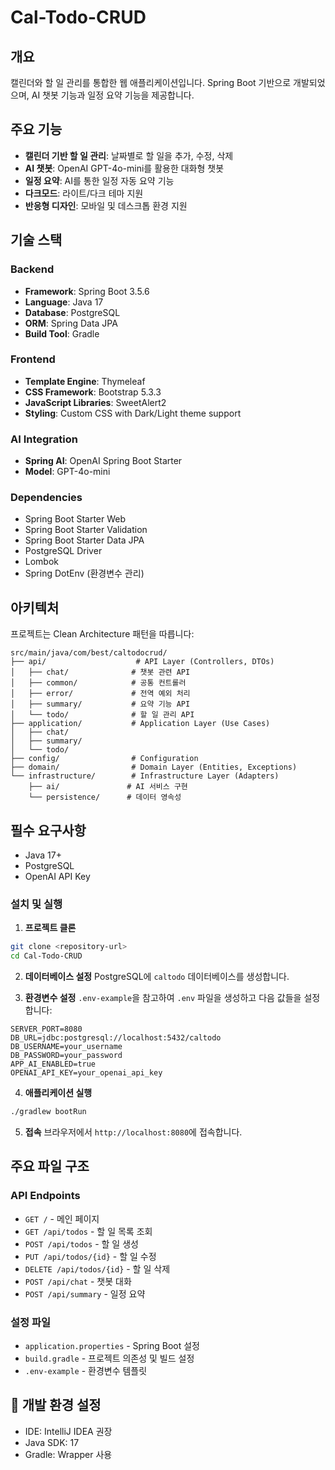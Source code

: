 # Cal-Todo-CRUD

## 개요
캘린더와 할 일 관리를 통합한 웹 애플리케이션입니다. Spring Boot 기반으로 개발되었으며, AI 챗봇 기능과 일정 요약 기능을 제공합니다.

## 주요 기능
- **캘린더 기반 할 일 관리**: 날짜별로 할 일을 추가, 수정, 삭제
- **AI 챗봇**: OpenAI GPT-4o-mini를 활용한 대화형 챗봇
- **일정 요약**: AI를 통한 일정 자동 요약 기능
- **다크모드**: 라이트/다크 테마 지원
- **반응형 디자인**: 모바일 및 데스크톱 환경 지원

## 기술 스택

### Backend
- **Framework**: Spring Boot 3.5.6
- **Language**: Java 17
- **Database**: PostgreSQL
- **ORM**: Spring Data JPA
- **Build Tool**: Gradle

### Frontend
- **Template Engine**: Thymeleaf
- **CSS Framework**: Bootstrap 5.3.3
- **JavaScript Libraries**: SweetAlert2
- **Styling**: Custom CSS with Dark/Light theme support

### AI Integration
- **Spring AI**: OpenAI Spring Boot Starter
- **Model**: GPT-4o-mini

### Dependencies
- Spring Boot Starter Web
- Spring Boot Starter Validation
- Spring Boot Starter Data JPA
- PostgreSQL Driver
- Lombok
- Spring DotEnv (환경변수 관리)

## 아키텍처
프로젝트는 Clean Architecture 패턴을 따릅니다:

```
src/main/java/com/best/caltodocrud/
├── api/                    # API Layer (Controllers, DTOs)
│   ├── chat/              # 챗봇 관련 API
│   ├── common/            # 공통 컨트롤러
│   ├── error/             # 전역 예외 처리
│   ├── summary/           # 요약 기능 API
│   └── todo/              # 할 일 관리 API
├── application/           # Application Layer (Use Cases)
│   ├── chat/
│   ├── summary/
│   └── todo/
├── config/                # Configuration
├── domain/                # Domain Layer (Entities, Exceptions)
└── infrastructure/        # Infrastructure Layer (Adapters)
    ├── ai/               # AI 서비스 구현
    └── persistence/      # 데이터 영속성
```

## 필수 요구사항
- Java 17+
- PostgreSQL
- OpenAI API Key

### 설치 및 실행

1. **프로젝트 클론**
```bash
git clone <repository-url>
cd Cal-Todo-CRUD
```

2. **데이터베이스 설정**
PostgreSQL에 `caltodo` 데이터베이스를 생성합니다.

3. **환경변수 설정**
`.env-example`을 참고하여 `.env` 파일을 생성하고 다음 값들을 설정합니다:
```env
SERVER_PORT=8080
DB_URL=jdbc:postgresql://localhost:5432/caltodo
DB_USERNAME=your_username
DB_PASSWORD=your_password
APP_AI_ENABLED=true
OPENAI_API_KEY=your_openai_api_key
```

4. **애플리케이션 실행**
```bash
./gradlew bootRun
```

5. **접속**
브라우저에서 `http://localhost:8080`에 접속합니다.

## 주요 파일 구조

### API Endpoints
- `GET /` - 메인 페이지
- `GET /api/todos` - 할 일 목록 조회
- `POST /api/todos` - 할 일 생성
- `PUT /api/todos/{id}` - 할 일 수정
- `DELETE /api/todos/{id}` - 할 일 삭제
- `POST /api/chat` - 챗봇 대화
- `POST /api/summary` - 일정 요약

### 설정 파일
- `application.properties` - Spring Boot 설정
- `build.gradle` - 프로젝트 의존성 및 빌드 설정
- `.env-example` - 환경변수 템플릿

## 🔧 개발 환경 설정
- IDE: IntelliJ IDEA 권장
- Java SDK: 17
- Gradle: Wrapper 사용

